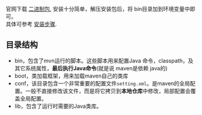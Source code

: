 官网下载 [二进制包](http://maven.apache.org/download.cgi), 安装十分简单，解压安装包后，将 bin目录加到环境变量中即可。  
具体可参考 [安装步骤](http://maven.apache.org/install.html).

## 目录结构
- bin，包含了mvn运行的脚本。这些脚本用来配置Java 命令，classpath，及其它系统属性，**最后执行Java命令**(就是说 maven是依赖 java的)
- boot，类加载框架，用来加载maven自己的类库
- conf，该目录包含一个非常重要的配置文件`setting.xml`。是maven的全局配置。一般不直接修改该文件，而是将它拷贝到**本地仓库**中修改，局部配置会覆盖全局配置。
- lib，包含了运行时需要的Java类库。